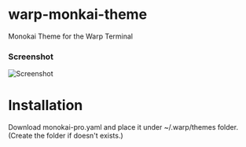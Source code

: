 # warp-monkai-theme
 Monokai Theme for the Warp Terminal

 ### Screenshot
![Screenshot](https://raw.githubusercontent.com/jsanzdev/warp-monokai-theme/main/warp-monokai-pro-screenshot.png?raw=true)

 # Installation

 Download monokai-pro.yaml and place it under ~/.warp/themes folder. (Create the folder if doesn't exists.)



